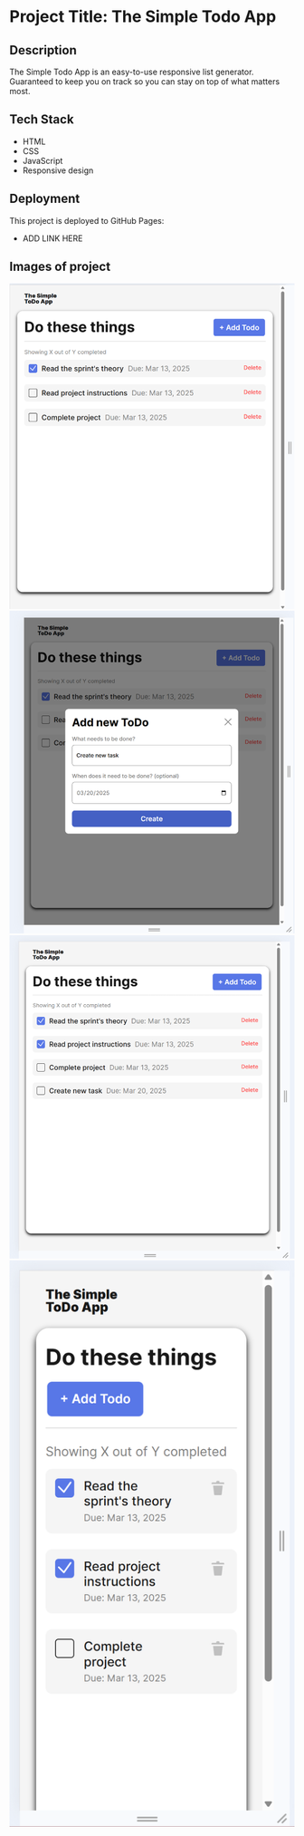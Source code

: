 # Project Title: The Simple Todo App

## Description

The Simple Todo App is an easy-to-use responsive list generator. Guaranteed to keep you on track so you can stay on top of what matters most.

## Tech Stack

- HTML
- CSS
- JavaScript
- Responsive design

## Deployment

This project is deployed to GitHub Pages:

- ADD LINK HERE

## Images of project

![Desktop View](./images/Desktop%201.png)
![Desktop View](./images/Desktop%202.png)
![Desktop View](./images/Desktop%203.png)
![Desktop View](./images/Phnoe%20view.png)
